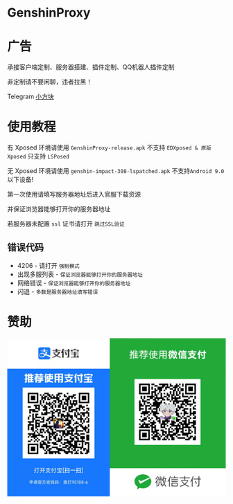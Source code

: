 # GenshinProxy

# 广告

承接客户端定制、服务器搭建、插件定制、QQ机器人插件定制

非定制请不要闲聊，违者拉黑！

Telegram [小方块](https://t.me/xfk233)

# 使用教程

有 Xposed 环境请使用 `GenshinProxy-release.apk` 不支持 `EDXposed & 原版Xposed` 只支持 `LSPosed`

无 Xposed 环境请使用 `genshin-impact-308-lspatched.apk` 不支持`Android 9.0`以下设备!

第一次使用请填写服务器地址后进入官服下载资源

并保证浏览器能够打开你的服务器地址

若服务器未配置 `ssl` 证书请打开 `跳过SSL验证`

## 错误代码

- 4206 - 请打开 `强制模式`
- 出现多服列表 - `保证浏览器能够打开你的服务器地址`
- 网络错误 - `保证浏览器能够打开你的服务器地址`
- 闪退 - `多数是服务器地址填写错误`

# 赞助

![](image/qrcode.png)
